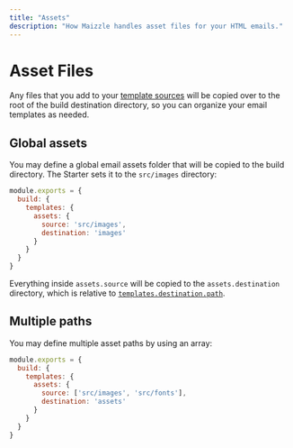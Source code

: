 ```yaml
---
title: "Assets"
description: "How Maizzle handles asset files for your HTML emails."
---
```


# Asset Files

Any files that you add to your [template sources](/docs/configuration/templates) will be copied over to the root of the build destination directory, so you can organize your email templates as needed.

## Global assets

You may define a global email assets folder that will be copied to the build directory. The Starter sets it to the `src/images` directory:

```js [config.js]
module.exports = {
  build: {
    templates: {
      assets: {
        source: 'src/images',
        destination: 'images'
      }
    }
  }
}
```

Everything inside `assets.source` will be copied to the `assets.destination` directory, which is relative to [`templates.destination.path`](/docs/configuration/templates#path).

## Multiple paths

You may define multiple asset paths by using an array:

```js [config.js]
module.exports = {
  build: {
    templates: {
      assets: {
        source: ['src/images', 'src/fonts'],
        destination: 'assets'
      }
    }
  }
}
```

